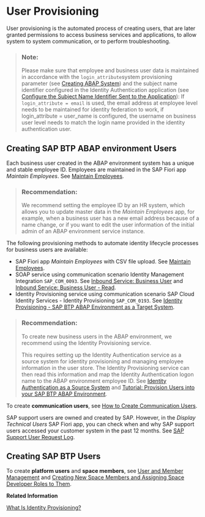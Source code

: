 <!-- loioef52a682060c4051a0645f4ecc5859d0 -->

# User Provisioning

User provisioning is the automated process of creating users, that are later granted permissions to access business services and applications, to allow system to system communication, or to perform troubleshooting.

> ### Note:  
> Please make sure that employee and business user data is maintained in accordance with the `login_attribute`system provisioning parameter \(see [Creating ABAP System](https://help.sap.com/docs/btp/sap-business-technology-platform/creating-abap-system?version=Cloud)\) and the subject name identifier configured in the Identity Authentication application \(see [Configure the Subject Name Identifier Sent to the Application](https://help.sap.com/docs/IDENTITY_AUTHENTICATION/6d6d63354d1242d185ab4830fc04feb1/1d020e3a3ba34c43a71fde70bfa6419a.html?version=Cloud)\): If `login_attribute = email` is used, the email address at employee level needs to be maintained for identity federation to work, if login\_attribute = user\_name is configured, the username on business user level needs to match the login name provided in the identity authentication user.



<a name="loioef52a682060c4051a0645f4ecc5859d0__section_bq1_xms_xsb"/>

## Creating SAP BTP ABAP environment Users

Each business user created in the ABAP environment system has a unique and stable employee ID. Employees are maintained in the SAP Fiori app *Maintain Employees*. See [Maintain Employees](../50-administration-and-ops/maintain-employees-e882b0f.md).

> ### Recommendation:  
> We recommend setting the employee ID by an HR system, which allows you to update master data in the *Maintain Employees* app, for example, when a business user has a new email address because of a name change, or if you want to edit the user information of the initial admin of an ABAP environment service instance.

The following provisioning methods to automate identity lifecycle processes for business users are available:

-   SAP Fiori app *Maintain Employees* with CSV file upload. See [Maintain Employees](../50-administration-and-ops/maintain-employees-e882b0f.md).
-   SOAP service using communication scenario Identity Management Integration `SAP_COM_0093`. See [Inbound Service: Business User](inbound-service-business-user-a631f4e.md) and [Inbound Service: Business User - Read](inbound-service-business-user-read-535e7af.md).
-   Identity Provisioning service using communication scenario SAP Cloud Identity Services - Identity Provisioning `SAP_COM_0193`. See [Identity Provisioning - SAP BTP ABAP Environment as a Target System](https://help.sap.com/viewer/f48e822d6d484fa5ade7dda78b64d9f5/Cloud/en-US/e763123cbba9418d99a43b72c9783c60.html).

> ### Recommendation:  
> To create new business users in the ABAP environment, we recommend using the Identity Provisioning service.
> 
> This requires setting up the Identity Authentication service as a source system for identity provisioning and managing employee information in the user store. The Identity Provisioning service can then read this information and map the Identity Authentication logon name to the ABAP environment employee ID. See [Identity Authentication as a Source System](https://help.sap.com/viewer/f48e822d6d484fa5ade7dda78b64d9f5/Cloud/en-US/e4e25f1fae094c2a89ad62159e1cd230.html) and [Tutorial: Provision Users into your SAP BTP ABAP Environment](https://developers.sap.com/tutorials/abap-environment-ips.html#9e4583da-62d2-4c05-8991-325d4c3a524).

To create **communication users**, see [How to Create Communication Users](../50-administration-and-ops/how-to-create-communication-users-0377ade.md).

SAP support users are owned and created by SAP. However, in the *Display Technical Users* SAP Fiori app, you can check when and why SAP support users accessed your customer system in the past 12 months. See [SAP Support User Request Log](../50-administration-and-ops/sap-support-user-request-log-934a027.md).



<a name="loioef52a682060c4051a0645f4ecc5859d0__section_fnk_3ns_xsb"/>

## Creating SAP BTP Users

To create **platform users** and **space members**, see [User and Member Management](https://help.sap.com/products/BTP/65de2977205c403bbc107264b8eccf4b/cc1c676b43904066abb2a4838cbd0c37.html?version=Cloud) and [Creating New Space Members and Assigning Space Developer Roles to Them](https://help.sap.com/products/BTP/65de2977205c403bbc107264b8eccf4b/967fc4e2b1314cf7afc7d7043b53e566.html?version=Cloud).

**Related Information**  


[What Is Identity Provisioning?](https://help.sap.com/viewer/f48e822d6d484fa5ade7dda78b64d9f5/Cloud/en-US/f2b2df8a273642a1bf801e99ecc4a043.html)

